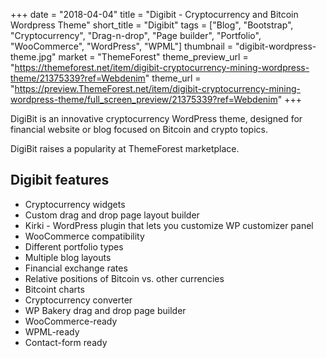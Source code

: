 +++
date = "2018-04-04"
title = "Digibit - Cryptocurrency and Bitcoin Wordpress Theme"
short_title = "Digibit"
tags = ["Blog", "Bootstrap", "Cryptocurrency", "Drag-n-drop", "Page builder", "Portfolio", "WooCommerce", "WordPress", "WPML"]
thumbnail = "digibit-wordpress-theme.jpg"
market = "ThemeForest"
theme_preview_url = "https://themeforest.net/item/digibit-cryptocurrency-mining-wordpress-theme/21375339?ref=Webdenim"
theme_url = "https://preview.ThemeForest.net/item/digibit-cryptocurrency-mining-wordpress-theme/full_screen_preview/21375339?ref=Webdenim"
+++

DigiBit is an innovative cryptocurrency WordPress theme, designed for financial website or blog focused on Bitcoin
and crypto topics.

DigiBit raises a popularity at ThemeForest marketplace.

## Digibit features

- Cryptocurrency widgets
- Custom drag and drop page layout builder
- Kirki - WordPress plugin that lets you customize WP customizer panel
- WooCommerce compatibility
- Different portfolio types
- Multiple blog layouts
- Financial exchange rates
- Relative positions of Bitcoin vs. other currencies
- Bitcoint charts
- Cryptocurrency converter
- WP Bakery drag and drop page builder
- WooCommerce-ready
- WPML-ready
- Contact-form ready

